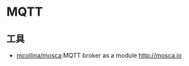 # MQTT

## 工具

* [mcollina/mosca](https://github.com/mcollina/mosca):MQTT broker as a module http://mosca.io
